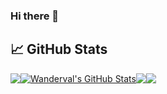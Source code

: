 ### Hi there 👋

<!--
**wanderval/wanderval** is a ✨ _special_ ✨ repository because its `README.md` (this file) appears on your GitHub profile.

Here are some ideas to get you started:

- 🔭 I’m currently working on ...
- 🌱 I’m currently learning ...
- 👯 I’m looking to collaborate on ...
- 🤔 I’m looking for help with ...
- 💬 Ask me about ...
- 📫 How to reach me: ...
- 😄 Pronouns: ...
- ⚡ Fun fact: ...
-->

## &#x1f4c8; GitHub Stats

<div style="display: flex; flex-direction: row; flex-sherink:2; flex-wrap:wrap; ">
  <a  href="https://github.com/wanderval/wanderval">
    <img align="center" src="https://github-readme-stats.vercel.app/api/top-langs/?username=wanderval&title_color=ffffff&text_color=c9cacc&icon_color=2bbc8a&bg_color=1d1f21" />
  </a>
  <a href="https://github.com//wanderval/wanderval">
    <img   
      align="center" src="https://github-readme-stats.vercel.app/api?username=wanderval&show_icons=true&line_height=27&count_private=true&title_color=ffffff&text_color=c9cacc&icon_color=2bbc8a&bg_color=1d1f21"
      alt="Wanderval's GitHub Stats" />
  </a>

  <a href="https://github.com/wanderval/happy">
    <img align="center" src="https://github-readme-stats.vercel.app/api/pin/?username=wanderval&repo=happy&title_color=ffffff&text_color=c9cacc&icon_color=2bbc8a&bg_color=1d1f21" />
  </a>


  <a href="https://github.com/wanderval/desafio-conceitos-nodejs">
    <img align="center" src="https://github-readme-stats.vercel.app/api/pin/?username=wanderval&repo=desafio-conceitos-nodejs&title_color=ffffff&text_color=c9cacc&icon_color=2bbc8a&bg_color=1d1f21" />
  </a>
</div>
